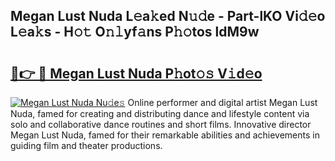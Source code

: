 ## Megan Lust Nuda L𝚎a𝚔ed N𝚞𝚍e - Part-lKO Vi𝚍𝚎o L𝚎a𝚔s - H𝚘𝚝 O𝚗𝚕yf𝚊ns P𝚑𝚘tos ldM9w

# <h2><a href="http://kff7f7n.oniu.top/?m=Megan+Lust+Nuda">🔗👉 🔴 Megan Lust Nuda P𝚑ot𝚘𝚜 V𝚒d𝚎o</a></h2>

[![Megan Lust Nuda Nu𝚍e𝚜](https://i.imgur.com/0qMVB7G.gif)](http://kff7f7n.oniu.top/?m=Megan+Lust+Nuda)
Online performer and digital artist Megan Lust Nuda, famed for creating and distributing dance and lifestyle content via solo and collaborative dance routines and short films. Innovative director Megan Lust Nuda, famed for their remarkable abilities and achievements in guiding film and theater productions.  
